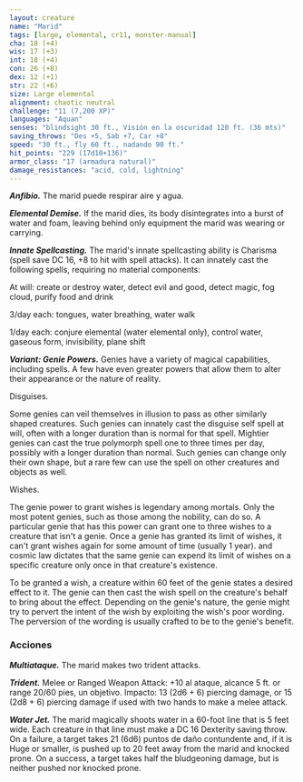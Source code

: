 ```yaml
---
layout: creature
name: "Marid"
tags: [large, elemental, cr11, monster-manual]
cha: 18 (+4)
wis: 17 (+3)
int: 18 (+4)
con: 26 (+8)
dex: 12 (+1)
str: 22 (+6)
size: Large elemental
alignment: chaotic neutral
challenge: "11 (7,200 XP)"
languages: "Aquan"
senses: "blindsight 30 ft., Visión en la oscuridad 120 ft. (36 mts)"
saving_throws: "Des +5, Sab +7, Car +8"
speed: "30 ft., fly 60 ft., nadando 90 ft."
hit_points: "229 (17d10+136)"
armor_class: "17 (armadura natural)"
damage_resistances: "acid, cold, lightning"
---
```


***Anfibio.*** The marid puede respirar aire y agua.

***Elemental Demise.*** If the marid dies, its body disintegrates into a burst of water and foam, leaving behind only equipment the marid was wearing or carrying.

***Innate Spellcasting.*** The marid's innate spellcasting ability is Charisma (spell save DC 16, +8 to hit with spell attacks). It can innately cast the following spells, requiring no material components:

At will: create or destroy water, detect evil and good, detect magic, fog cloud, purify food and drink

3/day each: tongues, water breathing, water walk

1/day each: conjure elemental (water elemental only), control water, gaseous form, invisibility, plane shift

***Variant: Genie Powers.*** Genies have a variety of magical capabilities, including spells. A few have even greater powers that allow them to alter their appearance or the nature of reality.

Disguises.

Some genies can veil themselves in illusion to pass as other similarly shaped creatures. Such genies can innately cast the disguise self spell at will, often with a longer duration than is normal for that spell. Mightier genies can cast the true polymorph spell one to three times per day, possibly with a longer duration than normal. Such genies can change only their own shape, but a rare few can use the spell on other creatures and objects as well.

Wishes.

The genie power to grant wishes is legendary among mortals. Only the most potent genies, such as those among the nobility, can do so. A particular genie that has this power can grant one to three wishes to a creature that isn't a genie. Once a genie has granted its limit of wishes, it can't grant wishes again for some amount of time (usually 1 year). and cosmic law dictates that the same genie can expend its limit of wishes on a specific creature only once in that creature's existence.

To be granted a wish, a creature within 60 feet of the genie states a desired effect to it. The genie can then cast the wish spell on the creature's behalf to bring about the effect. Depending on the genie's nature, the genie might try to pervert the intent of the wish by exploiting the wish's poor wording. The perversion of the wording is usually crafted to be to the genie's benefit.

### Acciones

***Multiataque.*** The marid makes two trident attacks.

***Trident.*** Melee or Ranged Weapon Attack: +10 al ataque, alcance 5 ft. or range 20/60 pies, un objetivo. Impacto: 13 (2d6 + 6) piercing damage, or 15 (2d8 + 6) piercing damage if used with two hands to make a melee attack.

***Water Jet.*** The marid magically shoots water in a 60-foot line that is 5 feet wide. Each creature in that line must make a DC 16 Dexterity saving throw. On a failure, a target takes 21 (6d6) puntos de daño contundente and, if it is Huge or smaller, is pushed up to 20 feet away from the marid and knocked prone. On a success, a target takes half the bludgeoning damage, but is neither pushed nor knocked prone.